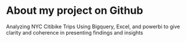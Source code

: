# About my project on Github
Analyzing NYC Citibike Trips Using Bigquery, Excel, and powerbi to give clarity and coherence in presenting findings and insights
